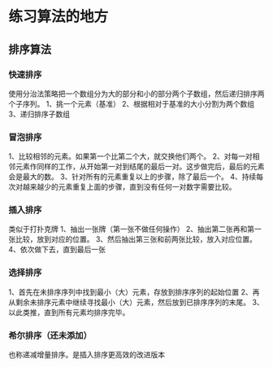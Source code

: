 # 练习算法的地方

## 排序算法

### 快速排序

使用分治法策略把一个数组分为大的部分和小的部分两个子数组，然后递归排序两个子序列。
1、挑一个元素（基准）
2、根据相对于基准的大小分割为两个数组
3、递归排序子数组

### 冒泡排序

1、比较相邻的元素。如果第一个比第二个大，就交换他们两个。
2、对每一对相邻元素作同样的工作，从开始第一对到结尾的最后一对。这步做完后，最后的元素会是最大的数。
3、针对所有的元素重复以上的步骤，除了最后一个。
4、持续每次对越来越少的元素重复上面的步骤，直到没有任何一对数字需要比较。

### 插入排序

类似于打扑克牌
1、抽出一张牌（第一张不做任何操作）
2、抽出第二张再和第一张比较，放到对应的位置。
3、然后抽出第三张和前两张比较，放入对应位置。
4、依次做下去，直到最后一张

### 选择排序

1、首先在未排序序列中找到最小（大）元素，存放到排序序列的起始位置
2、再从剩余未排序元素中继续寻找最小（大）元素，然后放到已排序序列的末尾。
3、以此类推，直到所有元素均排序完毕。

### 希尔排序（还未添加）

也称递减增量排序。是插入排序更高效的改进版本
